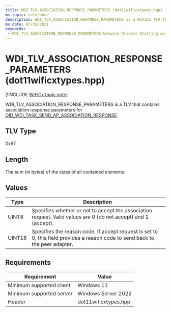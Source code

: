 ```yaml
---
title: WDI_TLV_ASSOCIATION_RESPONSE_PARAMETERS (dot11wificxtypes.hpp)
ms.topic: reference
description: WDI_TLV_ASSOCIATION_RESPONSE_PARAMETERS is a WiFiCx TLV that contains association response parameters for OID_WDI_TASK_SEND_AP_ASSOCIATION_RESPONSE.
ms.date: 07/31/2021
keywords:
 - WDI_TLV_ASSOCIATION_RESPONSE_PARAMETERS Network Drivers Starting with Windows Vista
---
```


# WDI\_TLV\_ASSOCIATION\_RESPONSE\_PARAMETERS (dot11wificxtypes.hpp)

[!INCLUDE [WiFiCx topic note](../includes/wificx-version-warning.md)]


WDI\_TLV\_ASSOCIATION\_RESPONSE\_PARAMETERS is a TLV that contains association response parameters for [OID\_WDI\_TASK\_SEND\_AP\_ASSOCIATION\_RESPONSE](./oid-wdi-task-send-ap-association-response.md).

## TLV Type


0x97

## Length


The sum (in bytes) of the sizes of all contained elements.

## Values


|Type|Description|
|--- |--- |
|UINT8|Specifies whether or not to accept the association request. Valid values are 0 (do not accept) and 1 (accept).|
|UINT16|Specifies the reason code. If accept request is set to 0, this field provides a reason code to send back to the peer adapter.|

 

## Requirements


|Requirement|Value|
|--- |--- |
|Minimum supported client|Windows 11|
|Minimum supported server|Windows Server 2022|
|Header|dot11wificxtypes.hpp|

 

